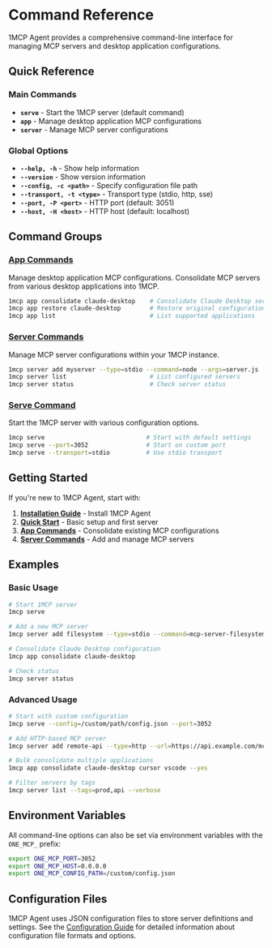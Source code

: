 # Command Reference

1MCP Agent provides a comprehensive command-line interface for managing MCP servers and desktop application configurations.

## Quick Reference

### Main Commands

- **`serve`** - Start the 1MCP server (default command)
- **`app`** - Manage desktop application MCP configurations
- **`server`** - Manage MCP server configurations

### Global Options

- **`--help, -h`** - Show help information
- **`--version`** - Show version information
- **`--config, -c <path>`** - Specify configuration file path
- **`--transport, -t <type>`** - Transport type (stdio, http, sse)
- **`--port, -P <port>`** - HTTP port (default: 3051)
- **`--host, -H <host>`** - HTTP host (default: localhost)

## Command Groups

### [App Commands](./app/)

Manage desktop application MCP configurations. Consolidate MCP servers from various desktop applications into 1MCP.

```bash
1mcp app consolidate claude-desktop    # Consolidate Claude Desktop servers
1mcp app restore claude-desktop        # Restore original configuration
1mcp app list                          # List supported applications
```

### [Server Commands](./server/)

Manage MCP server configurations within your 1MCP instance.

```bash
1mcp server add myserver --type=stdio --command=node --args=server.js
1mcp server list                       # List configured servers
1mcp server status                     # Check server status
```

### [Serve Command](./serve/)

Start the 1MCP server with various configuration options.

```bash
1mcp serve                            # Start with default settings
1mcp serve --port=3052                # Start on custom port
1mcp serve --transport=stdio          # Use stdio transport
```

## Getting Started

If you're new to 1MCP Agent, start with:

1. **[Installation Guide](../guide/installation.md)** - Install 1MCP Agent
2. **[Quick Start](../guide/quick-start.md)** - Basic setup and first server
3. **[App Commands](./app/)** - Consolidate existing MCP configurations
4. **[Server Commands](./server/)** - Add and manage MCP servers

## Examples

### Basic Usage

```bash
# Start 1MCP server
1mcp serve

# Add a new MCP server
1mcp server add filesystem --type=stdio --command=mcp-server-filesystem

# Consolidate Claude Desktop configuration
1mcp app consolidate claude-desktop

# Check status
1mcp server status
```

### Advanced Usage

```bash
# Start with custom configuration
1mcp serve --config=/custom/path/config.json --port=3052

# Add HTTP-based MCP server
1mcp server add remote-api --type=http --url=https://api.example.com/mcp

# Bulk consolidate multiple applications
1mcp app consolidate claude-desktop cursor vscode --yes

# Filter servers by tags
1mcp server list --tags=prod,api --verbose
```

## Environment Variables

All command-line options can also be set via environment variables with the `ONE_MCP_` prefix:

```bash
export ONE_MCP_PORT=3052
export ONE_MCP_HOST=0.0.0.0
export ONE_MCP_CONFIG_PATH=/custom/config.json
```

## Configuration Files

1MCP Agent uses JSON configuration files to store server definitions and settings. See the [Configuration Guide](../guide/configuration.md) for detailed information about configuration file formats and options.
